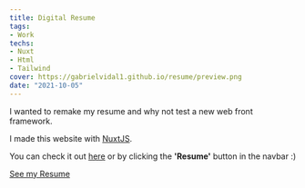 ```yaml
---
title: Digital Resume
tags:
- Work
techs:
- Nuxt
- Html
- Tailwind
cover: https://gabrielvidal1.github.io/resume/preview.png
date: "2021-10-05"
---
```


I wanted to remake my resume and why not test a new web front framework.

I made this website with [NuxtJS](https://nuxtjs.org/).

You can check it out [here](https://gabrielvidal1.github.io/resume) or by clicking the **'Resume'** button in the navbar :)

<a class="button button--primary button--rounded button--lg" href="https://gabrielvidal1.github.io/resume">See my Resume</a>
